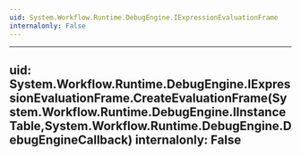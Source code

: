 ```yaml
---
uid: System.Workflow.Runtime.DebugEngine.IExpressionEvaluationFrame
internalonly: False
---
```


---
uid: System.Workflow.Runtime.DebugEngine.IExpressionEvaluationFrame.CreateEvaluationFrame(System.Workflow.Runtime.DebugEngine.IInstanceTable,System.Workflow.Runtime.DebugEngine.DebugEngineCallback)
internalonly: False
---
